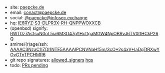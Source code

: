 * site: [paepcke.de](https://paepcke.de)
* email: conact@paepcke.de
* social: [@paepcke@infosec.exchange](https://infosec.exchange/@paepcke)
* hq: [IE6RYZ-S3-DLPR3X-RH-QNPPWOXXCB](https://paepcke.de/IE6RYZ-S3-DLPR3X-RH-QNPPWOXXCB)
* (openbsd) signify: [RWT0z7As1suN0oL5ia6M3O47pYHcttgaMGW4NpOBRvJ6TV0l1HCkP26Q](https://paepcke.de/IE6RYZ-S3-DLPR3X-RH-QNPPWOXXCB.signify.pub)
* smime/(r)age/ssh: [AAAAC3NzaC1lZDI1NTE5AAAAIPCNVNaHf5m/3cO+2s4xV+IaDgTtRXwYOvGTnTPCHMR6](https://paepcke.de/paepcke.keys)
* git repo signatures: [allowed_signers](https://paepcke.de/allowed_signers) [hqs](https://paepcke.de/allowed_signers.hqs)
* todo: [PRs pending](https://github.com/search?q=is%3Aopen+is%3Apr+author%3Apaepckehh+archived%3Afalse)
